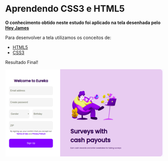 # Aprendendo CSS3 e HTML5

**O conhecimento obtido neste estudo foi aplicado na tela desenhada pelo [Hey James](https://dribbble.com/shots/12057332-Signup/attachments/3687707?mode=media)**

Para desenvolver a tela utilizamos os conceitos de:

- [HTML5](https://developer.mozilla.org/pt-BR/docs/Web/HTML/HTML5)
- [CSS3](https://www.w3schools.com/cssref/)

Resultado Final! 

![Resultado Final](./imagens/tela.png)
